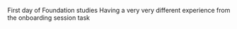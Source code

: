 First day of Foundation studies
 Having a very very different experience from the onboarding session task
